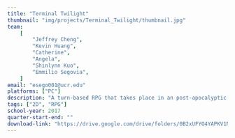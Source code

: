 ```yaml
---
title: "Terminal Twilight"
thumbnail: "img/projects/Terminal_Twilight/thumbnail.jpg"
team:
    [
        "Jeffrey Cheng",
        "Kevin Huang",
        "Catherine",
        "Angela",
        "Shinlynn Kuo",
        "Emmilio Segovia",
    ]
email: "esego001@ucr.edu"
platforms: ["PC"]
description: "A turn-based RPG that takes place in an post-apocalyptic robot-infested land. Decide to lead the rebellion or join the corrupt empire."
tags: ["2D", "RPG"]
school-year: 2017
quarter-start-end: ""
download-link: "https://drive.google.com/drive/folders/0B2xUFYO4YAPKV1NlN196enhMb1E?usp=sharing"
---
```

